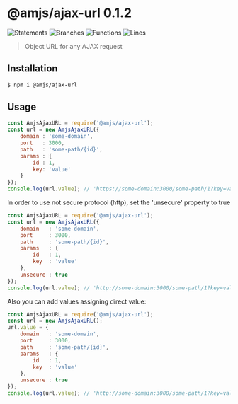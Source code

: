# @amjs/ajax-url 0.1.2

![Statements](https://img.shields.io/badge/Statements-100%25-brightgreen.svg) ![Branches](https://img.shields.io/badge/Branches-100%25-brightgreen.svg) ![Functions](https://img.shields.io/badge/Functions-100%25-brightgreen.svg) ![Lines](https://img.shields.io/badge/Lines-100%25-brightgreen.svg)

> Object URL for any AJAX request

## Installation

```bash
$ npm i @amjs/ajax-url
```
## Usage

```javascript
const AmjsAjaxURL = require('@amjs/ajax-url');
const url = new AmjsAjaxURL({
    domain : 'some-domain',
    port   : 3000,
    path   : 'some-path/{id}',
    params : {
        id : 1,
        key: 'value'
    }
});
console.log(url.value); // 'https://some-domain:3000/some-path/1?key=value'
```

In order to use not secure protocol (http), set the 'unsecure' property to true
```javascript
const AmjsAjaxURL = require('@amjs/ajax-url');
const url = new AmjsAjaxURL({
    domain   : 'some-domain',
    port     : 3000,
    path     : 'some-path/{id}',
    params   : {
        id   : 1,
        key  : 'value'
    },
    unsecure : true
});
console.log(url.value); // 'http://some-domain:3000/some-path/1?key=value'
```

Also you can add values assigning direct value:
```javascript
const AmjsAjaxURL = require('@amjs/ajax-url');
const url = new AmjsAjaxURL();
url.value = {
    domain   : 'some-domain',
    port     : 3000,
    path     : 'some-path/{id}',
    params   : {
        id   : 1,
        key  : 'value'
    },
    unsecure : true
});
console.log(url.value); // 'http://some-domain:3000/some-path/1?key=value'
```
